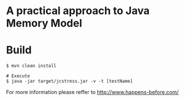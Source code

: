 # A practical approach to Java Memory Model 

# Build
```
$ mvn clean install

# Execute 
$ java -jar target/jcstress.jar -v -t [testName]
```
For more information please reffer to http://www.happens-before.com/
